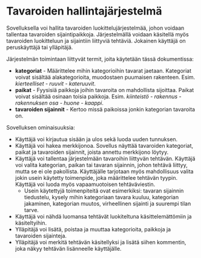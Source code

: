 # Tavaroiden hallintajärjestelmä
Sovelluksella voi hallita tavaroiden luokittelujärjestelmää, johon voidaan tallentaa tavaroiden sijaintipaikkoja. Järjestelmällä voidaan käsitellä myös tavaroiden luokitteluun ja sijaintiin liittyviä tehtäviä. Jokainen käyttäjä on peruskäyttäjä tai ylläpitäjä.

Järjestelmän toimintaan liittyvät termit, joita käytetään tässä dokumentissa:
- **kategoriat** - Määrittelee mihin kategorioihin tavarat jaetaan. Kategoriat voivat sisältää alakategorioita, muodostaen puumaisen rakenteen. Esim. _kierteelliset - ruuvit - kateruuvit_.
- **paikat** - Fyysisiä paikkoja joihin tavaroita on mahdollista sijoittaa. Paikat voivat sisältää osinaan toisia paikkoja. Esim. _kiinteistö - rakennus - rakennuksen osa - huone - kaappi_.
- **tavaroiden sijainnit** - Kertoo missä paikoissa jonkin kategorian tavaroita on.

Sovelluksen ominaisuuksia:
- Käyttäjä voi kirjautua sisään ja ulos sekä luoda uuden tunnuksen.
- Käyttäjä voi hakea merkkijonoa. Sovellus näyttää tavaroiden kategoriat, paikat ja tavaroiden sijainnit, joista annettu merkkijono löytyy.
- Käyttäjä voi tallentaa järjestelmään tavaroihin liittyvän tehtävän. Käyttäjä voi valita kategorian, paikan tai tavaran sijainnin, johon tehtävä liittyy, mutta se ei ole pakollista. Käyttäjälle tarjotaan myös mahdollisuus valita jokin usein käytetty toimenpide, joka määrittelee tehtävän tyypin. Käyttäjä voi luoda myös vapaamuotoisen tehtäväviestin.
  - Usein käytettyjä toimenpiteitä ovat esimerkiksi: tavaran sijainnin tiedustelu, kysely mihin kategoriaan tavara kuuluu, kategorian jakaminen, kategorian muutos, virheellinen sijainti ja suurempi tilan tarve.
- Käyttäjä voi nähdä luomansa tehtävät luokiteltuna käsittelemättömiin ja käsiteltyihin.
- Ylläpitäjä voi lisätä, poistaa ja muuttaa kategorioita, paikkoja ja tavaroiden sijainteja.
- Ylläpitäjä voi merkitä tehtävän käsitellyksi ja lisätä siihen kommentin, joka näkyy tehtävän lisänneelle käyttäjälle.
